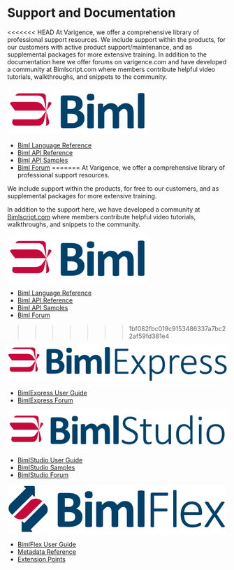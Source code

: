 # Support and Documentation

<<<<<<< HEAD
At Varigence, we offer a comprehensive library of professional support resources. We include support within the products, for our customers with active product support/maintenance, and as supplemental packages for more extensive training. In addition to the documentation here we offer forums on varigence.com and have developed a community at Bimlscript.com where members contribute helpful video tutorials, walkthroughs, and snippets to the community.

![Biml -h38px](content/images/biml.svg)

* [Biml Language Reference](biml/language-reference)
* [Biml API Reference](biml/api-reference/Varigence.Langugages.Biml.AstRootNode)
* [Biml API Samples](biml/snippets/index.md)
* [Biml Forum](https://varigence.com/Forums?forumName=Biml)
=======
At Varigence, we offer a comprehensive library of professional support resources.

We include support within the products, for free to our customers, and as supplemental packages for more extensive training.

In addition to the support here, we have developed a community at [Bimlscript.com](http://bimlscript.com) where members contribute helpful video tutorials, walkthroughs, and snippets to the community.

![Biml -h38px](content/images/biml.svg)

* [Biml Language Reference](biml/language-reference/index.md)
* [Biml API Reference](biml/api-reference/index.md)
* [Biml API Samples](biml/api-reference/index.md)
* [Biml Forum](https://varigence.com/Forums?forumName=Biml&threadID=0)
>>>>>>> 1bf082fbc019c9153486337a7bc22af59fd381e4

![BimlExpress -h38px](content/images/bimlexpress.svg)

* [BimlExpress User Guide](bimlexpress/index.md)
* [BimlExpress Forum](https://varigence.com/Forums?forumName=Biml)

![BimlStudio -h38px](content/images/bimlstudio.svg)

* [BimlStudio User Guide](bimlstudio/index.md)
* [BimlStudio Samples](bimlstudio/index.md)
* [BimlStudio Forum](https://varigence.com/Forums?forumName=BimlStudio)

![BimlFlex -h38px](content/images/bimlflex.png)

* [BimlFlex User Guide](bimlflex/index.md)
* [Metadata Reference](bimlflex/reference-documentation/index.md)
* [Extension Points](bimlflex/reference-documentation/index.md)
